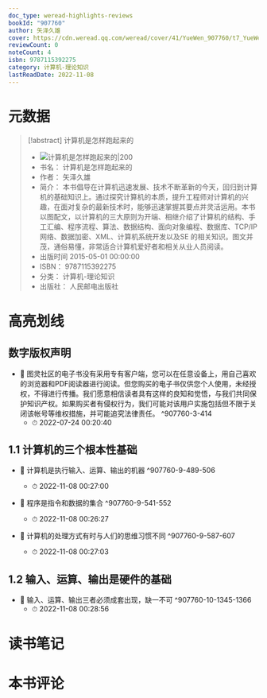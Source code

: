 ```yaml
---
doc_type: weread-highlights-reviews
bookId: "907760"
author: 矢泽久雄
cover: https://cdn.weread.qq.com/weread/cover/41/YueWen_907760/t7_YueWen_907760.jpg
reviewCount: 0
noteCount: 4
isbn: 9787115392275
category: 计算机-理论知识
lastReadDate: 2022-11-08
---
```

# 元数据
> [!abstract] 计算机是怎样跑起来的
> - ![ 计算机是怎样跑起来的|200](https://cdn.weread.qq.com/weread/cover/41/YueWen_907760/t7_YueWen_907760.jpg)
> - 书名： 计算机是怎样跑起来的
> - 作者： 矢泽久雄
> - 简介： 本书倡导在计算机迅速发展、技术不断革新的今天，回归到计算机的基础知识上。通过探究计算机的本质，提升工程师对计算机的兴趣，在面对复杂的最新技术时，能够迅速掌握其要点并灵活运用。本书以图配文，以计算机的三大原则为开端、相继介绍了计算机的结构、手工汇编、程序流程、算法、数据结构、面向对象编程、数据库、TCP/IP 网络、数据加密、XML、计算机系统开发以及SE 的相关知识。图文并茂，通俗易懂，非常适合计算机爱好者和相关从业人员阅读。
> - 出版时间 2015-05-01 00:00:00
> - ISBN： 9787115392275
> - 分类： 计算机-理论知识
> - 出版社： 人民邮电出版社

# 高亮划线

## 数字版权声明


- 📌 图灵社区的电子书没有采用专有客户端，您可以在任意设备上，用自己喜欢的浏览器和PDF阅读器进行阅读。但您购买的电子书仅供您个人使用，未经授权，不得进行传播。我们愿意相信读者具有这样的良知和觉悟，与我们共同保护知识产权。如果购买者有侵权行为，我们可能对该用户实施包括但不限于关闭该帐号等维权措施，并可能追究法律责任。 ^907760-3-414
    - ⏱ 2022-07-24 00:20:40 
## 1.1 计算机的三个根本性基础


- 📌 计算机是执行输入、运算、输出的机器 ^907760-9-489-506
    - ⏱ 2022-11-08 00:27:00 

- 📌 程序是指令和数据的集合 ^907760-9-541-552
    - ⏱ 2022-11-08 00:26:27 

- 📌 计算机的处理方式有时与人们的思维习惯不同 ^907760-9-587-607
    - ⏱ 2022-11-08 00:27:03 
## 1.2 输入、运算、输出是硬件的基础


- 📌 输入、运算、输出三者必须成套出现，缺一不可 ^907760-10-1345-1366
    - ⏱ 2022-11-08 00:28:56 
# 读书笔记

# 本书评论
